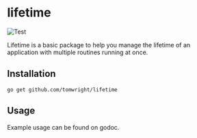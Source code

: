 # lifetime

![Test](https://github.com/TomWright/lifetime/workflows/Test/badge.svg)

Lifetime is a basic package to help you manage the lifetime of an application with multiple routines running at once.

## Installation
```
go get github.com/tomwright/lifetime
```

## Usage

Example usage can be found on godoc.
